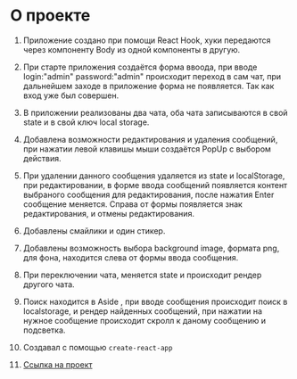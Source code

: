 # О проекте

1) Приложение создано при помощи React Hook, хуки передаются через компоненту Body из одной компоненты в другую.

2) При старте приложения создаётся форма ввоода, при вводе login:"admin" password:"admin" происходит переход в сам чат, при дальнейшем заходе в приложение форма не появляется. Так как вход уже был совершен.

3) В приложении реализованы два чата, оба чата записываются в свой state и в свой ключ local storage. 

4) Добавлена возможности редактирования и удаления сообщений, при нажатии левой клавишы мыши создаётся PopUp с выбором действия.

5) При удалении данного сообщения удаляется из state и localStorage, при редактировании, в форме ввода сообщений появляется контент выбраного сообщения для редактирования, после нажатия Enter сообщение меняется. Справа от формы появляется знак редактирования, и отмены редактирования.

6) Добавлены смайлики и один стикер. 

7) Добавлены возможность выбора background image, формата png, для фона, находится слева от формы ввода сообщения.

8) При переключении чата, меняется state и происходит рендер другого чата.

9) Поиск находится в Aside , при вводе сообщения происходит поиск в localstorage, и рендер найденных сообщений, при нажатии на нужное сообщение происходит скролл к даному сообщению и подсветка.

10) Создавал с помощью `create-react-app`

11) [Ссылка на проект](https://veloni.github.io/)
